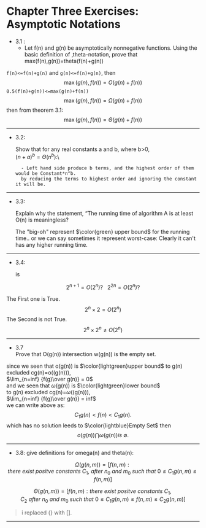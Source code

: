# Chapter Three Exercises: Asymptotic Notations


- 3.1 :
    - Let f(n) and g(n) be asymptotically nonnegative functions. Using the basic definition of ‚theta-notation, prove that max(f(n),g(n))=theta(f(n)+g(n))

```f(n)<=f(n)+g(n)``` and  ```g(n)<=f(n)+g(n)```,
then
$$\max(g(n),f(n)) = O(g(n)+f(n))$$
```0.5(f(n)+g(n))<=max(g(n)+f(n))```
$$\max(g(n),f(n)) = \Omega(g(n)+f(n))$$
then from theorem 3.1:
$$\max(g(n),f(n)) = \Theta(g(n)+f(n))$$


----

- 3.2:

    Show that for any real constants a and b, where b>0,\
    $(n+a)^b = \Theta(n^b)$:\
    
        - Left hand side produce b terms, and the highest order of them would be Constant*n^b.
        by reducing the terms to highest order and ignoring the constant it will be.
---

- 3.3:

    Explain why the statement, “The running time of algorithm A is at least O(n) is
    meaningless?

    The "big-oh" represent $\color{green} upper bound$
    for the running time.. or we can say sometimes it represent worst-case: Clearly it can't has any higher running time.
---
- 3.4:

    is 

$$2^{n+1} = O(2^n)? \ \ \  2^{2n}= O(2^n)?$$

The First one is True.
$$2^{n} \times 2 =O(2^n)$$
The Second is not True.
$$2^{n} \times 2^{n} \neq O(2^n)$$
    
---
- 3.7\
    Prove that O(g(n)) intersection w(g(n)) is the empty set.

since we seen that o(g(n)) is $\color{lightgreen}upper bound$
to g(n) excluded cg(n)=o((g(n))),\
$\lim_{n=inf} {f(g)\over g(n)} = 0$\
and we seen that $\omega$(g(n)) is $\color{lightgreen}lower bound$\
to g(n) excluded cg(n)=$\omega$((g(n))),\
$\lim_{n=inf} {f(g)\over g(n)} = inf$\
we can write above as:
$$C_1g(n) < f(n) <C_1g(n).$$
which has no solution leeds to $\color{lightblue}Empty Set$
then 
$$o(g(n)) \bigcap \omega(g(n)) is\  \emptyset.$$


---

- 3.8: give definitions for omega(n) and theta(n):

$$
\Omega(g(n,m))=[f(n,m):there\ exist\ positve\ constants\ C_1,\ after\ n_0\ and\ m_0\ such\ that\
0\leq C_1g(n,m) \leq f(n,m)]
$$

$$
\Theta(g(n,m))=[f(n,m):there\ exist\ positve\ constants\ C_1,C_2\ after\ n_0\ and\ m_0\ such\ that\
0\leq C_1g(n,m) \leq f(n,m)\leq C_2g(n,m)]
$$

>i replaced {} with [].

---
